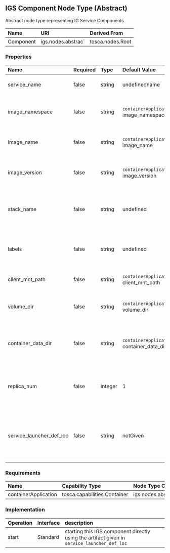 
## IGS Component Node Type (Abstract)

Abstract node type representing IG Service Components.

| Name | URI | Derived From |
|:---- |:--- |:------------ |
| Component | igs.nodes.abstrac` | tosca.nodes.Root |

### Properties

| Name | Required | Type | Default Value | Description |
|:---- |:-------- |:---- |:----------  |:----------- |
| service_name | false | string | undefinedname  | name of IG service component |
| image_namespace | false | string | `containerApplication`'s image_namespace  | Namespace of the container app it's running |
| image_name | false | string | `containerApplication`'s image_name  | Name of the container app it's running |
| image_version | false | string | `containerApplication`'s image_version  | Version of the container app it's running |
| stack_name | false | string | undefined  | identifier of which set of deployment this Component belongs to |
| labels | false | string | undefined  | labels indicating which host machine it should runing on|
| client_mnt_path | false | string | `containerApplication`'s client_mnt_path  | root directory of storage |
| volume_dir | false | string |  `containerApplication`'s volume_dir | sub directory of storage for its container app|
| container_data_dir | false | string |  `containerApplication`'s container_data_dir | which data inside its container app needs to be volumed |
| replica_num | false | integer | 1  | how many replicas of container app should running in this IGS componennt |
| service_launcher_def_loc | false | string |  notGiven | location of the artifact defining how to run this component on certain platform |

### Requirements

| Name | Capability Type | Node Type Constraint | Relationship Type | Occurrences |
|:---- |:--------------- |:-------------------- |:----------------- |:------------|
| containerApplication | tosca.capabilities.Container | igs.nodes.abstract.ContainerApplication  | tosca.relationships.DependsOn | [0, 1] |

### Implementation

| Operation | Interface | description |
|:---- |:--------------- |:-------------------- |
| start | Standard | starting this IGS component directly using the artifact given in `service_launcher_def_loc` | tosca.relationships.DependsOn |